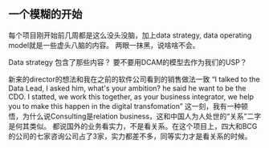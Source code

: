 ## 一个模糊的开始
每个项目刚开始前几周都是这么没头没脑，加上data strategy, data operating model就是一些虚头八脑的内容。
两眼一抹黑，说啥啥不会。

Data strategy
包含了那些内容？
要不要用DCAM的模型去作为我们的USP？

新来的director的想法和我在之前的软件公司看到的销售做法一致
“I talked to the Data Lead, I asked him, what's your ambition? he said he want to be the CDO. I statted, we work this together, as your business integrator, we help you to make this happen in the digital transfomation”
这一刻，我有一种顿悟，为什么说Consulting是relation business，这和中国人为人处世的“关系”二字是何其类似。
都说国外的业务看实力，不是看关系。在这个项目上，四大和BCG的公司的七家咨询公司占了3家，实力都差不多，同等实力才是看关系的时候。

